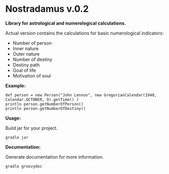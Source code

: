# Nostradamus v.0.2

**Library for astrological and numerological calculations.**

Actual version contains the calculations for basic numerological indicators:

- Number of person
- Inner nature
- Outer nature
- Number of destiny
- Destiny path
- Goal of life
- Motivation of soul

  
**Example:**

```
def person = new Person("John Lennon", new GregorianCalendar(1940, Calendar.OCTOBER, 9).getTime() )
println person.getNumberOfPerson()
println person.getNumberOfDestiny()
```

**Usage:**

Build jar for your project.

```
gradle jar
```

**Documentation:**

Generate documentation for more information.

```
gradle groovydoc
```
